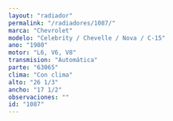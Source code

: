 ```yaml
---
layout: "radiador"
permalink: "/radiadores/1087/"
marca: "Chevrolet"
modelo: "Celebrity / Chevelle / Nova / C-15"
ano: "1980"
motor: "L6, V6, V8"
transmision: "Automática"
parte: "63065"
clima: "Con clima"
alto: "26 1/3"
ancho: "17 1/2"
observaciones: ""
id: "1087"
---
```


